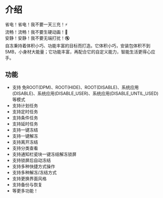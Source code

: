 # 介绍

省电！省电！我不要一天三充！:zap:  
流畅！流畅！我不要生硬动画！:dash:  
安静！安静！我不要无端打扰！:mute:  
自冻秉持着体积小巧、功能丰富的目标而打造。它体积小巧，安装包体积不到5MB，小身材大能量；它功能丰富，再配合它的自定义能力，智能生活更得心应手。

## 功能

* 支持 免ROOT(DPM)、ROOT(HIDE)、ROOT(DISABLE)、系统应用(DISABLE)、系统应用(DISABLE\_USER)、系统应用(DISABLE\_UNTIL\_USED) 等模式
* 支持计划任务
* 支持定时任务
* 支持条件任务
* 支持延时任务
* 支持一键冻结
* 支持一键解冻
* 支持离开冻结
* 支持分类查看
* 支持通知栏瓷块一键冻结解冻锁屏
* 支持锁屏后自动冻结
* 支持多种快捷方式操作
* 支持多种解冻/冻结方式
* 支持更换界面风格
* 支持备份与恢复
* 等更多功能！


